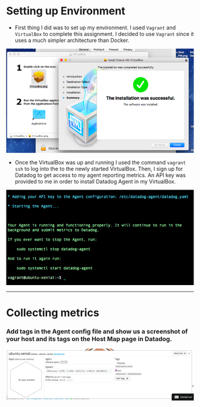 # Setting up Environment

- First thing I did was to set up my environment. I used `Vagrant` and `VirtualBox` to complete this assignment. I decided to use `Vagrant` since it uses a much simpler architecture than Docker.

![alt text](https://github.com/tanelam/hiring-engineers/blob/Tania_Aparicio-Solutions_Engineer/Images/VirtualBox-Installed.jpg)

- Once the VirtualBox was up and running I used the command `vagrant ssh` to log into the to the newly started VirtualBox. Then, I sign up for Datadog to get access to my agent reporting metrics. An API key was provided to me in order to install Datadog Agent in my VirtualBox.

![alt text](https://github.com/tanelam/hiring-engineers/blob/Tania_Aparicio-Solutions_Engineer/Images/Datadog-Agent-Installed.jpg)

---

# Collecting metrics

### Add tags in the Agent config file and show us a screenshot of your host and its tags on the Host Map page in Datadog.

![alt text](https://github.com/tanelam/hiring-engineers/blob/Tania_Aparicio-Solutions_Engineer/Images/System-Metrics-And-Tags.jpg)
